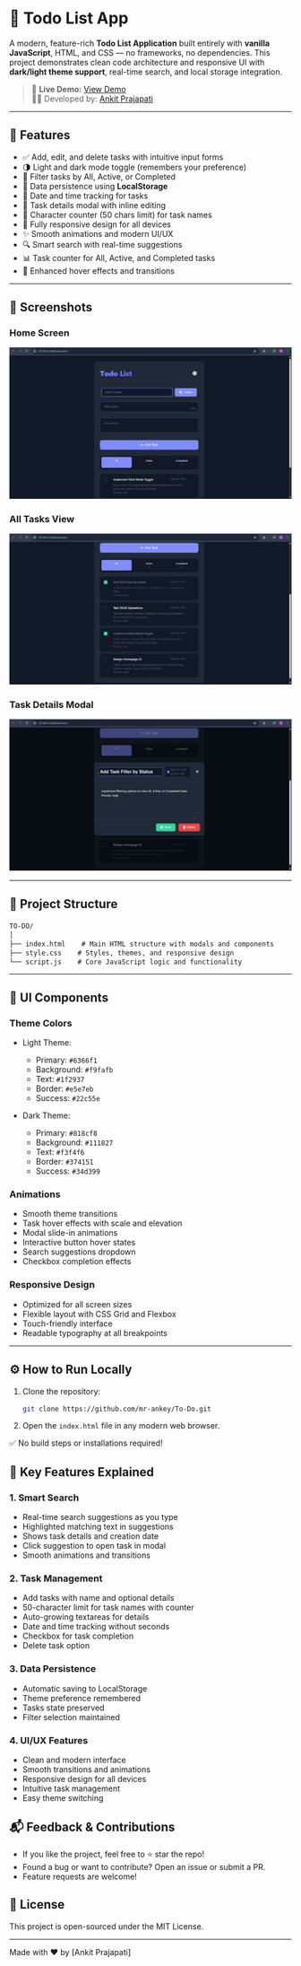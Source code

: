 # 📝 Todo List App

A modern, feature-rich **Todo List Application** built entirely with **vanilla JavaScript**, HTML, and CSS — no frameworks, no dependencies. This project demonstrates clean code architecture and responsive UI with **dark/light theme support**, real-time search, and local storage integration.

> 🔗 **Live Demo:** [View Demo](https://mr-ankey.github.io/To-Do/)  
> 👨‍💻 Developed by: [Ankit Prajapati](https://github.com/MR-ANKEY)

---

## 🚀 Features

- ✅ Add, edit, and delete tasks with intuitive input forms
- 🌗 Light and dark mode toggle (remembers your preference)
- 🔄 Filter tasks by All, Active, or Completed
- 💾 Data persistence using **LocalStorage**
- 📆 Date and time tracking for tasks
- 🧾 Task details modal with inline editing
- 🧮 Character counter (50 chars limit) for task names
- 📱 Fully responsive design for all devices
- ✨ Smooth animations and modern UI/UX
- 🔍 Smart search with real-time suggestions
- 📊 Task counter for All, Active, and Completed tasks
- 🎨 Enhanced hover effects and transitions

---

## 📸 Screenshots

### Home Screen
![Home Screen](assests/HomeScreen.png)

### All Tasks View
![All Tasks](assests/AllTasks.png)

### Task Details Modal
![Task Details](assests/TaskPopUp.png)

---

## 📂 Project Structure

```
TO-DO/
│
├── index.html    # Main HTML structure with modals and components
├── style.css    # Styles, themes, and responsive design
└── script.js    # Core JavaScript logic and functionality
```

---

## 🎨 UI Components

### Theme Colors
- Light Theme:
  - Primary: `#6366f1`
  - Background: `#f9fafb`
  - Text: `#1f2937`
  - Border: `#e5e7eb`
  - Success: `#22c55e`

- Dark Theme:
  - Primary: `#818cf8`
  - Background: `#111827`
  - Text: `#f3f4f6`
  - Border: `#374151`
  - Success: `#34d399`

### Animations
- Smooth theme transitions
- Task hover effects with scale and elevation
- Modal slide-in animations
- Interactive button hover states
- Search suggestions dropdown
- Checkbox completion effects

### Responsive Design
- Optimized for all screen sizes
- Flexible layout with CSS Grid and Flexbox
- Touch-friendly interface
- Readable typography at all breakpoints

---

## ⚙️ How to Run Locally

1. Clone the repository:
   ```bash
   git clone https://github.com/mr-ankey/To-Do.git
   ```
2. Open the `index.html` file in any modern web browser.

✅ No build steps or installations required!

## 🧠 Key Features Explained

### 1. Smart Search
- Real-time search suggestions as you type
- Highlighted matching text in suggestions
- Shows task details and creation date
- Click suggestion to open task in modal
- Smooth animations and transitions

### 2. Task Management
- Add tasks with name and optional details
- 50-character limit for task names with counter
- Auto-growing textareas for details
- Date and time tracking without seconds
- Checkbox for task completion
- Delete task option

### 3. Data Persistence
- Automatic saving to LocalStorage
- Theme preference remembered
- Tasks state preserved
- Filter selection maintained

### 4. UI/UX Features
- Clean and modern interface
- Smooth transitions and animations
- Responsive design for all devices
- Intuitive task management
- Easy theme switching

## 📬 Feedback & Contributions

- If you like the project, feel free to ⭐ star the repo!
- Found a bug or want to contribute? Open an issue or submit a PR.
- Feature requests are welcome!

## 📜 License

This project is open-sourced under the MIT License.

---

Made with ❤️ by [Ankit Prajapati]